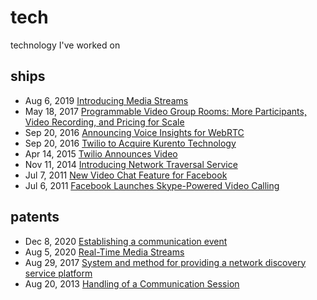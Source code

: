 # tech
technology I've worked on

## ships
- Aug 6, 2019 [Introducing Media Streams](https://www.twilio.com/blog/media-streams-public-beta)
- May 18, 2017 [Programmable Video Group Rooms: More Participants, Video Recording, and Pricing for Scale](https://www.twilio.com/blog/2017/05/announcing-programmable-video-group-rooms.html)
- Sep 20, 2016 [Announcing Voice Insights for WebRTC](https://www.twilio.com/blog/2016/09/announcing-voice-insights.html)
- Sep 20, 2016 [Twilio to Acquire Kurento Technology](https://www.twilio.com/press/releases/twilio-to-acquire-kurento-webrtc-media-server-technology)
- Apr 14, 2015 [Twilio Announces Video](https://www.twilio.com/press/releases/twilio-announces-video)
- Nov 11, 2014 [Introducing Network Traversal Service](https://www.twilio.com/blog/2014/11/introducing-network-traversal-service-nt.html)
- Jul 7, 2011 [New Video Chat Feature for Facebook](https://www.youtube.com/watch?v=rGNNOprYsNg)
- Jul 6, 2011 [Facebook Launches Skype-Powered Video Calling](https://techcrunch.com/2011/07/06/facebook-launches-skype-powered-video-calling/)

## patents
- Dec 8, 2020 [Establishing a communication event](https://uspto.report/patent/grant/10,860,980)
- Aug 5, 2020 [Real-Time Media Streams](https://uspto.report/patent/app/20210044630)
- Aug 29, 2017 [System and method for providing a network discovery service platform](https://uspto.report/patent/grant/9,749,428)
- Aug 20, 2013 [Handling of a Communication Session](https://uspto.report/patent/grant/9,021,105)

